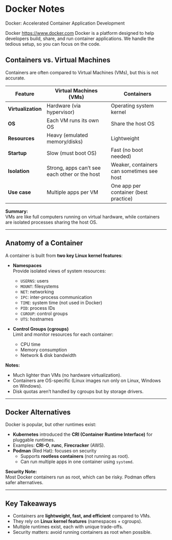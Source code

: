 # Docker Notes

Docker: Accelerated Container Application Development

Docker
https://www.docker.com
Docker is a platform designed to help developers build, share, and run container applications. We handle the tedious setup, so you can focus on the code.


## Containers vs. Virtual Machines

Containers are often compared to Virtual Machines (VMs), but this is not accurate.  

| Feature              | Virtual Machines (VMs)                         | Containers                                |
|----------------------|------------------------------------------------|-------------------------------------------|
| **Virtualization**   | Hardware (via hypervisor)                      | Operating system kernel                   |
| **OS**               | Each VM runs its own OS                        | Share the host OS                         |
| **Resources**        | Heavy (emulated memory/disks)                   | Lightweight                               |
| **Startup**          | Slow (must boot OS)                            | Fast (no boot needed)                     |
| **Isolation**        | Strong, apps can’t see each other or the host  | Weaker, containers can sometimes see host |
| **Use case**         | Multiple apps per VM                           | One app per container (best practice)     |

**Summary:**  
VMs are like full computers running on virtual hardware, while containers are isolated processes sharing the host OS.  

---

## Anatomy of a Container

A container is built from **two key Linux kernel features**:

- **Namespaces**  
  Provide isolated views of system resources:  
  - `USERNS`: users  
  - `MOUNT`: filesystems  
  - `NET`: networking  
  - `IPC`: inter-process communication  
  - `TIME`: system time (not used in Docker)  
  - `PID`: process IDs  
  - `CGROUP`: control groups  
  - `UTS`: hostnames  

- **Control Groups (cgroups)**  
  Limit and monitor resources for each container:  
  - CPU time  
  - Memory consumption  
  - Network & disk bandwidth  

**Notes:**  
- Much lighter than VMs (no hardware virtualization).  
- Containers are OS-specific (Linux images run only on Linux, Windows on Windows).  
- Disk quotas aren’t handled by cgroups but by storage drivers.  

---

## Docker Alternatives

Docker is popular, but other runtimes exist:  

- **Kubernetes** introduced the **CRI (Container Runtime Interface)** for pluggable runtimes.  
- Examples: **CRI-O**, **runc**, **Firecracker** (AWS).  
- **Podman** (Red Hat): focuses on security  
  - Supports **rootless containers** (not running as root).  
  - Can run multiple apps in one container using `systemd`.  

**Security Note:**  
Most Docker containers run as root, which can be risky. Podman offers safer alternatives.  

---

## Key Takeaways

- Containers are **lightweight, fast, and efficient** compared to VMs.  
- They rely on **Linux kernel features** (namespaces + cgroups).  
- Multiple runtimes exist, each with unique trade-offs.  
- Security matters: avoid running containers as root when possible.  

